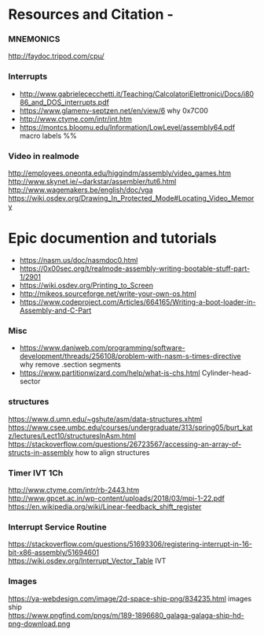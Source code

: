 # Resources and Citation -  

### MNEMONICS
http://faydoc.tripod.com/cpu/  

### Interrupts
* http://www.gabrielececchetti.it/Teaching/CalcolatoriElettronici/Docs/i8086_and_DOS_interrupts.pdf  
* https://www.glamenv-septzen.net/en/view/6 why 0x7C00   
* http://www.ctyme.com/intr/int.htm  
* https://montcs.bloomu.edu/Information/LowLevel/assembly64.pdf macro labels %%   

### Video in realmode
http://employees.oneonta.edu/higgindm/assembly/video_games.htm  
http://www.skynet.ie/~darkstar/assembler/tut6.html 
http://www.wagemakers.be/english/doc/vga  
https://wiki.osdev.org/Drawing_In_Protected_Mode#Locating_Video_Memory  

# Epic documention and tutorials
* https://nasm.us/doc/nasmdoc0.html  
* https://0x00sec.org/t/realmode-assembly-writing-bootable-stuff-part-1/2901  
* https://wiki.osdev.org/Printing_to_Screen  
* http://mikeos.sourceforge.net/write-your-own-os.html  
* https://www.codeproject.com/Articles/664165/Writing-a-boot-loader-in-Assembly-and-C-Part  

### Misc
* https://www.daniweb.com/programming/software-development/threads/256108/problem-with-nasm-s-times-directive why remove .section segments  
* https://www.partitionwizard.com/help/what-is-chs.html Cylinder-head-sector  

### structures
https://www.d.umn.edu/~gshute/asm/data-structures.xhtml   
https://www.csee.umbc.edu/courses/undergraduate/313/spring05/burt_katz/lectures/Lect10/structuresInAsm.html  
https://stackoverflow.com/questions/26723567/accessing-an-array-of-structs-in-assembly  how to align structures  

### Timer IVT 1Ch
http://www.ctyme.com/intr/rb-2443.htm  
http://www.gpcet.ac.in/wp-content/uploads/2018/03/mpi-1-22.pdf  
https://en.wikipedia.org/wiki/Linear-feedback_shift_register  

### Interrupt Service Routine
https://stackoverflow.com/questions/51693306/registering-interrupt-in-16-bit-x86-assembly/51694601  
https://wiki.osdev.org/Interrupt_Vector_Table IVT  

### Images
https://ya-webdesign.com/image/2d-space-ship-png/834235.html images ship  
https://www.pngfind.com/pngs/m/189-1896680_galaga-galaga-ship-hd-png-download.png  
